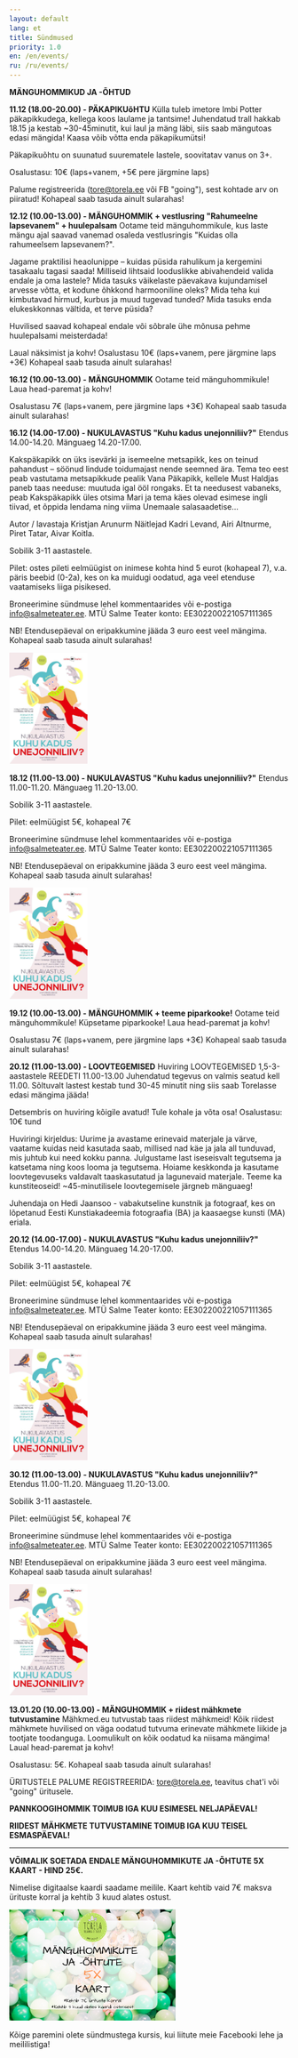 ```yaml
---
layout: default
lang: et
title: Sündmused
priority: 1.0
en: /en/events/
ru: /ru/events/
---
```


**MÄNGUHOMMIKUD JA -ÕHTUD**


**11.12 (18.00-20.00) - PÄKAPIKUõHTU**
Külla tuleb imetore Imbi Potter päkapikkudega, kellega koos laulame ja tantsime! 
Juhendatud trall hakkab 18.15 ja kestab ~30-45minutit, kui laul ja mäng läbi, siis saab mängutoas edasi mängida! 
Kaasa võib võtta enda päkapikumütsi!

Päkapikuõhtu on suunatud suurematele lastele, soovitatav vanus on  3+. 

Osalustasu: 10€ (laps+vanem, +5€ pere järgmine laps)

Palume registreerida (tore@torela.ee või FB "going"), sest kohtade arv on piiratud! 
Kohapeal saab tasuda ainult sularahas!


**12.12 (10.00-13.00) - MÄNGUHOMMIK + vestlusring "Rahumeelne lapsevanem" + huulepalsam**
Ootame teid mänguhommikule, kus laste mängu ajal saavad vanemad osaleda vestlusringis "Kuidas olla rahumeelsem lapsevanem?".

Jagame praktilisi heaolunippe – kuidas püsida rahulikum ja kergemini tasakaalu tagasi saada! Milliseid lihtsaid looduslikke abivahendeid valida endale ja oma lastele? Mida tasuks väikelaste päevakava kujundamisel arvesse võtta, et kodune õhkkond harmooniline oleks? Mida teha kui kimbutavad hirmud, kurbus ja muud tugevad tunded? Mida tasuks enda elukeskkonnas vältida, et terve püsida?

Huvilised saavad kohapeal endale või sõbrale ühe mõnusa pehme huulepalsami meisterdada!

Laual näksimist ja kohv!
Osalustasu 10€ (laps+vanem, pere järgmine laps +3€)
Kohapeal saab tasuda ainult sularahas!


**16.12 (10.00-13.00) - MÄNGUHOMMIK**
Ootame teid mänguhommikule! Laua head-paremat ja kohv!

Osalustasu 7€ (laps+vanem, pere järgmine laps +3€)
Kohapeal saab tasuda ainult sularahas!


**16.12 (14.00-17.00) - NUKULAVASTUS "Kuhu kadus unejonniliiv?"** 
Etendus 14.00-14.20. 
Mänguaeg 14.20-17.00.

Kakspäkapikk on üks isevärki ja isemeelne metsapikk, kes on teinud pahandust – söönud lindude toidumajast nende seemned ära. Tema teo eest peab vastutama metsapikkude pealik Vana Päkapikk, kellele Must Haldjas paneb taas needuse: muutuda igal ööl rongaks. Et ta needusest vabaneks, peab Kakspäkapikk üles otsima Mari ja tema käes olevad esimese ingli tiivad, et õppida lendama ning viima Unemaale salasaadetise...

Autor / lavastaja Kristjan Arunurm
Näitlejad Kadri Levand, Airi Altnurme, Piret Tatar, Aivar Koitla.

Sobilik 3-11 aastastele.

Pilet:  ostes pileti eelmüügist on inimese kohta hind 5 eurot (kohapeal 7), v.a. päris beebid (0-2a), kes on ka muidugi oodatud, aga veel etenduse vaatamiseks liiga pisikesed.

Broneerimine sündmuse lehel kommentaarides või e-postiga info@salmeteater.ee.
MTÜ Salme Teater konto: EE302200221057111365

NB! Etendusepäeval on eripakkumine jääda 3 euro eest veel mängima.
Kohapeal saab tasuda ainult sularahas!

<img alt="teater" src="78130702_3260063584035333_1673570587122860032_n.jpg" height="200">

**18.12 (11.00-13.00) - NUKULAVASTUS "Kuhu kadus unejonniliiv?"** 
Etendus 11.00-11.20. 
Mänguaeg 11.20-13.00.

Sobilik 3-11 aastastele.

Pilet: eelmüügist 5€, kohapeal 7€

Broneerimine sündmuse lehel kommentaarides või e-postiga info@salmeteater.ee.
MTÜ Salme Teater konto: EE302200221057111365

NB! Etendusepäeval on eripakkumine jääda 3 euro eest veel mängima.
Kohapeal saab tasuda ainult sularahas!

<img alt="teater" src="78130702_3260063584035333_1673570587122860032_n.jpg" height="200">


**19.12 (10.00-13.00) - MÄNGUHOMMIK + teeme piparkooke!**
Ootame teid mänguhommikule! Küpsetame piparkooke! 
Laua head-paremat ja kohv!

Osalustasu 7€ (laps+vanem, pere järgmine laps +3€)
Kohapeal saab tasuda ainult sularahas!


**20.12 (11.00-13.00) - LOOVTEGEMISED** 
Huviring LOOVTEGEMISED
1,5-3-aastastele
REEDETI
11.00-13.00
Juhendatud tegevus on valmis seatud kell 11.00. Sõltuvalt lastest kestab tund 30-45 minutit ning siis saab Torelasse edasi mängima jääda! 

Detsembris on huviring kõigile avatud! Tule kohale ja võta osa! 
Osalustasu: 10€ tund

Huviringi kirjeldus: 
Uurime ja avastame erinevaid materjale ja värve, vaatame kuidas neid kasutada saab, millised nad käe ja jala all tunduvad, mis juhtub kui need kokku panna. Julgustame last iseseisvalt tegutsema ja katsetama ning koos looma ja tegutsema. Hoiame keskkonda ja kasutame loovtegevuseks valdavalt taaskasutatud ja lagunevaid materjale. Teeme ka kunstiteoseid! ~45-minutilisele loovtegemisele järgneb mänguaeg!

Juhendaja on Hedi Jaansoo - vabakutseline kunstnik ja fotograaf, kes on lõpetanud Eesti Kunstiakadeemia fotograafia (BA) ja kaasaegse kunsti (MA) eriala.


**20.12 (14.00-17.00) - NUKULAVASTUS "Kuhu kadus unejonniliiv?"** 
Etendus 14.00-14.20. 
Mänguaeg 14.20-17.00.

Sobilik 3-11 aastastele.

Pilet: eelmüügist 5€, kohapeal 7€

Broneerimine sündmuse lehel kommentaarides või e-postiga info@salmeteater.ee.
MTÜ Salme Teater konto: EE302200221057111365

NB! Etendusepäeval on eripakkumine jääda 3 euro eest veel mängima.
Kohapeal saab tasuda ainult sularahas!

<img alt="teater" src="78130702_3260063584035333_1673570587122860032_n.jpg" height="200">


**30.12 (11.00-13.00) - NUKULAVASTUS "Kuhu kadus unejonniliiv?"** 
Etendus 11.00-11.20. 
Mänguaeg 11.20-13.00.

Sobilik 3-11 aastastele.

Pilet: eelmüügist 5€, kohapeal 7€

Broneerimine sündmuse lehel kommentaarides või e-postiga info@salmeteater.ee.
MTÜ Salme Teater konto: EE302200221057111365

NB! Etendusepäeval on eripakkumine jääda 3 euro eest veel mängima.
Kohapeal saab tasuda ainult sularahas!

<img alt="teater" src="78130702_3260063584035333_1673570587122860032_n.jpg" height="200">


**13.01.20 (10.00-13.00) - MÄNGUHOMMIK + riidest mähkmete tutvustamine**
Mähkmed.eu tutvustab taas riidest mähkmeid! Kõik riidest mähkmete huvilised on väga oodatud tutvuma erinevate mähkmete liikide ja tootjate toodanguga. 
Loomulikult on kõik oodatud ka niisama mängima! 
Laual head-paremat ja kohv! 

Osalustasu: 5€. 
Kohapeal saab tasuda ainult sularahas!


ÜRITUSTELE PALUME REGISTREERIDA: tore@torela.ee, teavitus chat'i või "going" üritusele. 

**PANNKOOGIHOMMIK TOIMUB IGA KUU ESIMESEL NELJAPÄEVAL!**

**RIIDEST MÄHKMETE TUTVUSTAMINE TOIMUB IGA KUU TEISEL ESMASPÄEVAL!**

***

**VÕIMALIK SOETADA ENDALE MÄNGUHOMMIKUTE JA -ÕHTUTE 5X KAART - HIND 25€.**

Nimelise digitaalse kaardi saadame meilile. Kaart kehtib vaid 7€ maksva ürituste korral ja kehtib 3 kuud alates ostust.

<img alt="5xkaart" src="5x-kaart.png" height="200">

Kõige paremini olete sündmustega kursis, kui liitute meie Facebooki lehe ja meililistiga!
